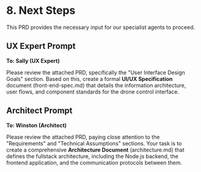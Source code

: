 # **8\. Next Steps**

This PRD provides the necessary input for our specialist agents to proceed.

## **UX Expert Prompt**

**To: Sally (UX Expert)**

Please review the attached PRD, specifically the "User Interface Design Goals" section. Based on this, create a formal **UI/UX Specification** document (front-end-spec.md) that details the information architecture, user flows, and component standards for the drone control interface.

## **Architect Prompt**

**To: Winston (Architect)**

Please review the attached PRD, paying close attention to the "Requirements" and "Technical Assumptions" sections. Your task is to create a comprehensive **Architecture Document** (architecture.md) that defines the fullstack architecture, including the Node.js backend, the frontend application, and the communication protocols between them.